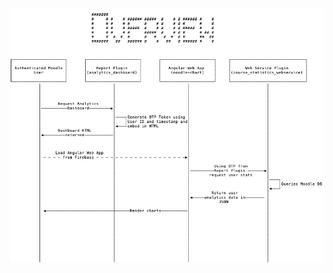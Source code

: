 ![Overview Image](https://raw.githubusercontent.com/jojjovelander/course_statistics_webservice/develop/overview.png)
